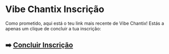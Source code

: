 # Vibe Chantix Inscrição

Como prometido, aqui está o teu link mais recente de Vibe Chantix! Estás a apenas um clique de concluir a tua inscrição:

## ➡️ [Concluir Inscrição](https://t.co/cuECxgPDp7)